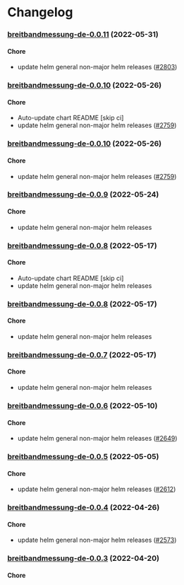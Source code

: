 # Changelog<br>


<a name="breitbandmessung-de-0.0.11"></a>
### [breitbandmessung-de-0.0.11](https://github.com/truecharts/apps/compare/breitbandmessung-de-0.0.10...breitbandmessung-de-0.0.11) (2022-05-31)

#### Chore

* update helm general non-major helm releases ([#2803](https://github.com/truecharts/apps/issues/2803))



<a name="breitbandmessung-de-0.0.10"></a>
### [breitbandmessung-de-0.0.10](https://github.com/truecharts/apps/compare/breitbandmessung-de-0.0.9...breitbandmessung-de-0.0.10) (2022-05-26)

#### Chore

* Auto-update chart README [skip ci]
* update helm general non-major helm releases ([#2759](https://github.com/truecharts/apps/issues/2759))



<a name="breitbandmessung-de-0.0.10"></a>
### [breitbandmessung-de-0.0.10](https://github.com/truecharts/apps/compare/breitbandmessung-de-0.0.9...breitbandmessung-de-0.0.10) (2022-05-26)

#### Chore

* update helm general non-major helm releases ([#2759](https://github.com/truecharts/apps/issues/2759))



<a name="breitbandmessung-de-0.0.9"></a>
### [breitbandmessung-de-0.0.9](https://github.com/truecharts/apps/compare/breitbandmessung-de-0.0.8...breitbandmessung-de-0.0.9) (2022-05-24)

#### Chore

* update helm general non-major helm releases



<a name="breitbandmessung-de-0.0.8"></a>
### [breitbandmessung-de-0.0.8](https://github.com/truecharts/apps/compare/breitbandmessung-de-0.0.7...breitbandmessung-de-0.0.8) (2022-05-17)

#### Chore

* Auto-update chart README [skip ci]
* update helm general non-major helm releases



<a name="breitbandmessung-de-0.0.8"></a>
### [breitbandmessung-de-0.0.8](https://github.com/truecharts/apps/compare/breitbandmessung-de-0.0.7...breitbandmessung-de-0.0.8) (2022-05-17)

#### Chore

* update helm general non-major helm releases



<a name="breitbandmessung-de-0.0.7"></a>
### [breitbandmessung-de-0.0.7](https://github.com/truecharts/apps/compare/breitbandmessung-de-0.0.6...breitbandmessung-de-0.0.7) (2022-05-17)

#### Chore

* update helm general non-major helm releases



<a name="breitbandmessung-de-0.0.6"></a>
### [breitbandmessung-de-0.0.6](https://github.com/truecharts/apps/compare/breitbandmessung-de-0.0.5...breitbandmessung-de-0.0.6) (2022-05-10)

#### Chore

* update helm general non-major helm releases ([#2649](https://github.com/truecharts/apps/issues/2649))



<a name="breitbandmessung-de-0.0.5"></a>
### [breitbandmessung-de-0.0.5](https://github.com/truecharts/apps/compare/breitbandmessung-de-0.0.4...breitbandmessung-de-0.0.5) (2022-05-05)

#### Chore

* update helm general non-major helm releases ([#2612](https://github.com/truecharts/apps/issues/2612))



<a name="breitbandmessung-de-0.0.4"></a>
### [breitbandmessung-de-0.0.4](https://github.com/truecharts/apps/compare/breitbandmessung-de-0.0.3...breitbandmessung-de-0.0.4) (2022-04-26)

#### Chore

* update helm general non-major helm releases ([#2573](https://github.com/truecharts/apps/issues/2573))



<a name="breitbandmessung-de-0.0.3"></a>
### [breitbandmessung-de-0.0.3](https://github.com/truecharts/apps/compare/breitbandmessung-de-0.0.2...breitbandmessung-de-0.0.3) (2022-04-20)

#### Chore
